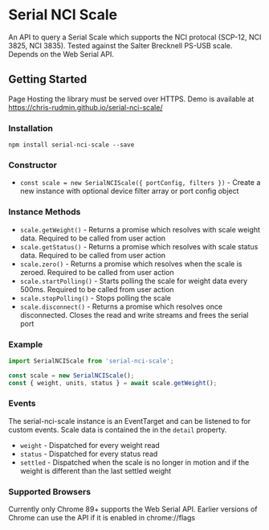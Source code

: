 # Serial NCI Scale

An API to query a Serial Scale which supports the NCI protocal (SCP-12, NCI 3825, NCI 3835). Tested against the Salter Brecknell PS-USB scale. Depends on the Web Serial API.


## Getting Started

Page Hosting the library must be served over HTTPS.
Demo is available at https://chris-rudmin.github.io/serial-nci-scale/

### Installation

```console
npm install serial-nci-scale --save
```

### Constructor
- `const scale = new SerialNCIScale({ portConfig, filters })` - Create a new instance with optional device filter array or port config object

### Instance Methods

- `scale.getWeight()` - Returns a promise which resolves with scale weight data. Required to be called from user action
- `scale.getStatus()` - Returns a promise which resolves with scale status data. Required to be called from user action
- `scale.zero()` - Returns a promise which resolves when the scale is zeroed. Required to be called from user action
- `scale.startPolling()` - Starts polling the scale for weight data every 500ms. Required to be called from user action
- `scale.stopPolling()` - Stops polling the scale
- `scale.disconnect()` - Returns a promise which resolves once disconnected. Closes the read and write streams and frees the serial port

### Example

```js
import SerialNCIScale from 'serial-nci-scale';

const scale = new SerialNCIScale();
const { weight, units, status } = await scale.getWeight();
```

### Events

The serial-nci-scale instance is an EventTarget and can be listened to for custom events. Scale data is contained the in the `detail` property.

- `weight` - Dispatched for every weight read
- `status` - Dispatched for every status read
- `settled` - Dispatched when the scale is no longer in motion and if the weight is different than the last settled weight


### Supported Browsers

Currently only Chrome 89+ supports the Web Serial API.
Earlier versions of Chrome can use the API if it is enabled in chrome://flags
